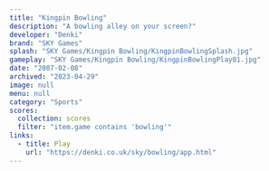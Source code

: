 ```yaml
---
title: "Kingpin Bowling"
description: "A bowling alley on your screen?"
developer: "Denki"
brand: "SKY Games"
splash: "SKY Games/Kingpin Bowling/KingpinBowlingSplash.jpg"
gameplay: "SKY Games/Kingpin Bowling/KingpinBowlingPlay01.jpg"
date: "2007-02-08"
archived: "2023-04-29"
image: null
menu: null
category: "Sports"
scores:
  collection: scores
  filter: "item.game contains 'bowling'"
links:
  - title: Play
    url: "https://denki.co.uk/sky/bowling/app.html"
---
```

